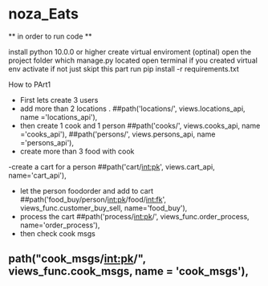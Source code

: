 # noza_Eats



** in order to run code **

install python 10.0.0 or higher
create virtual enviroment (optinal)
open the project folder which manage.py located
open terminal
if you created virtual env activate if not just skipt this part
run pip install -r requirements.txt


How to PArt1



- First lets create 3 users
- add more than 2 locations .
##path('locations/', views.locations_api, name ='locations_api'),
- then create 1 cook and 1 person
##path('cooks/', views.cooks_api, name ='cooks_api'),
##path('persons/', views.persons_api, name ='persons_api'),
- create more than 3 food with cook

-create a cart for a person
##path('cart/<int:pk>', views.cart_api, name='cart_api'),
- let the person foodorder and add to cart
##path('food_buy/person/<int:pk>/food/<int:fk>', views_func.customer_buy_sell, name='food_buy'),
- process the cart
##path('process/<int:pk>/', views_func.order_process, name='order_process'),
- then check cook msgs
##    path("cook_msgs/<int:pk>/", views_func.cook_msgs, name = 'cook_msgs'),
